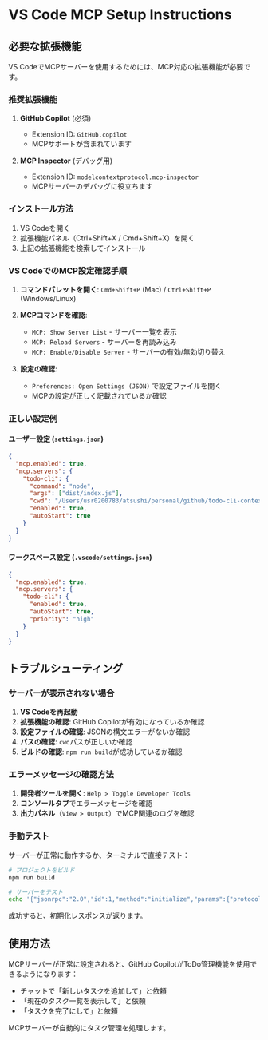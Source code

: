 # VS Code MCP Setup Instructions

## 必要な拡張機能

VS CodeでMCPサーバーを使用するためには、MCP対応の拡張機能が必要です。

### 推奨拡張機能

1. **GitHub Copilot** (必須)
   - Extension ID: `GitHub.copilot`
   - MCPサポートが含まれています

2. **MCP Inspector** (デバッグ用)
   - Extension ID: `modelcontextprotocol.mcp-inspector`
   - MCPサーバーのデバッグに役立ちます

### インストール方法

1. VS Codeを開く
2. 拡張機能パネル（Ctrl+Shift+X / Cmd+Shift+X）を開く
3. 上記の拡張機能を検索してインストール

### VS CodeでのMCP設定確認手順

1. **コマンドパレットを開く**: `Cmd+Shift+P` (Mac) / `Ctrl+Shift+P` (Windows/Linux)

2. **MCPコマンドを確認**:
   - `MCP: Show Server List` - サーバー一覧を表示
   - `MCP: Reload Servers` - サーバーを再読み込み
   - `MCP: Enable/Disable Server` - サーバーの有効/無効切り替え

3. **設定の確認**:
   - `Preferences: Open Settings (JSON)` で設定ファイルを開く
   - MCPの設定が正しく記載されているか確認

### 正しい設定例

#### ユーザー設定 (`settings.json`)
```json
{
  "mcp.enabled": true,
  "mcp.servers": {
    "todo-cli": {
      "command": "node",
      "args": ["dist/index.js"],
      "cwd": "/Users/usr0200783/atsushi/personal/github/todo-cli-context-experiment",
      "enabled": true,
      "autoStart": true
    }
  }
}
```

#### ワークスペース設定 (`.vscode/settings.json`)
```json
{
  "mcp.enabled": true,
  "mcp.servers": {
    "todo-cli": {
      "enabled": true,
      "autoStart": true,
      "priority": "high"
    }
  }
}
```

## トラブルシューティング

### サーバーが表示されない場合

1. **VS Codeを再起動**
2. **拡張機能の確認**: GitHub Copilotが有効になっているか確認
3. **設定ファイルの確認**: JSONの構文エラーがないか確認
4. **パスの確認**: `cwd`パスが正しいか確認
5. **ビルドの確認**: `npm run build`が成功しているか確認

### エラーメッセージの確認方法

1. **開発者ツールを開く**: `Help > Toggle Developer Tools`
2. **コンソールタブ**でエラーメッセージを確認
3. **出力パネル**（`View > Output`）でMCP関連のログを確認

### 手動テスト

サーバーが正常に動作するか、ターミナルで直接テスト：

```bash
# プロジェクトをビルド
npm run build

# サーバーをテスト
echo '{"jsonrpc":"2.0","id":1,"method":"initialize","params":{"protocolVersion":"2024-11-05","capabilities":{},"clientInfo":{"name":"test","version":"1.0"}}}' | node dist/index.js
```

成功すると、初期化レスポンスが返ります。

## 使用方法

MCPサーバーが正常に設定されると、GitHub CopilotがToDo管理機能を使用できるようになります：

- チャットで「新しいタスクを追加して」と依頼
- 「現在のタスク一覧を表示して」と依頼
- 「タスクを完了にして」と依頼

MCPサーバーが自動的にタスク管理を処理します。
